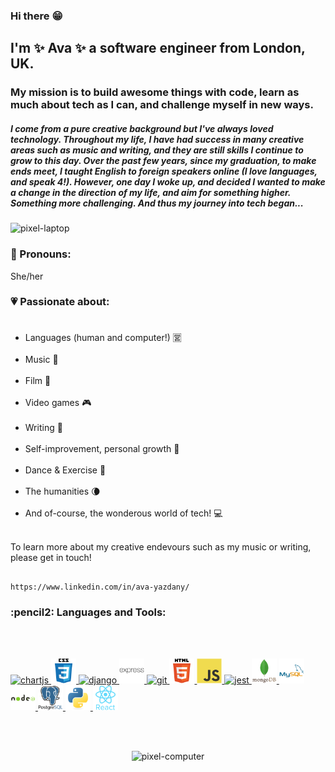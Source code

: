 ### Hi there :grin: 

## I'm ✨ Ava ✨ a software engineer from London, UK. 
### My mission is to build awesome things with code, learn as much about tech as I can, and challenge myself in new ways. 
##### I come from a pure creative background but I've always loved technology. Throughout my life, I have had success in many creative areas such as music and writing, and they are still skills I continue to grow to this day. Over the past few years, since my graduation, to make ends meet, I taught English to foreign speakers online (I love languages, and speak 4!). However, one day I woke up, and decided I wanted to make a change in the direction of my life, and aim for something higher. Something more challenging. And thus my journey into tech began...



![pixel-laptop](https://i.pinimg.com/originals/47/37/f3/4737f384e164cab17788950cca6a312c.gif)


### :cherry_blossom: Pronouns: 
She/her
### :heartpulse: Passionate about:<br></br>
- Languages (human and computer!) :u55b6: <br></br>
-  Music :violin: <br></br>
-  Film :movie_camera: <br></br>
- Video games :video_game: <br></br> 
- Writing :notebook_with_decorative_cover: <br></br>
- Self-improvement, personal growth :hibiscus: <br></br>
- Dance & Exercise :dancer: <br></br>
- The humanities :waning_crescent_moon: <br></br> 
- And of-course, the wonderous world of tech! :computer: <br></br>

To learn more about my creative endevours such as my music or writing, please get in touch!
                 
                                                        https://www.linkedin.com/in/ava-yazdany/



<h3 align="left">:pencil2: Languages and Tools:</h3><br></br>
<p align="left"> <a href="https://www.chartjs.org" target="_blank" rel="noreferrer"> <img src="https://www.chartjs.org/media/logo-title.svg" alt="chartjs" width="40" height="40"/> </a> <a href="https://www.w3schools.com/css/" target="_blank" rel="noreferrer"> <img src="https://raw.githubusercontent.com/devicons/devicon/master/icons/css3/css3-original-wordmark.svg" alt="css3" width="40" height="40"/> </a> <a href="https://www.djangoproject.com/" target="_blank" rel="noreferrer"> <img src=https://preneure.com/wp-content/uploads/2022/02/django.png" alt="django" width="40" height="40"/> </a> <a href="https://expressjs.com" target="_blank" rel="noreferrer"> <img src="https://raw.githubusercontent.com/devicons/devicon/master/icons/express/express-original-wordmark.svg" alt="express" width="40" height="40"/> </a> <a href="https://git-scm.com/" target="_blank" rel="noreferrer"> <img src="https://www.vectorlogo.zone/logos/git-scm/git-scm-icon.svg" alt="git" width="40" height="40"/> </a> <a href="https://www.w3.org/html/" target="_blank" rel="noreferrer"> <img src="https://raw.githubusercontent.com/devicons/devicon/master/icons/html5/html5-original-wordmark.svg" alt="html5" width="40" height="40"/> </a> <a href="https://developer.mozilla.org/en-US/docs/Web/JavaScript" target="_blank" rel="noreferrer"> <img src="https://raw.githubusercontent.com/devicons/devicon/master/icons/javascript/javascript-original.svg" alt="javascript" width="40" height="40"/> </a> <a href="https://jestjs.io" target="_blank" rel="noreferrer"> <img src="https://www.vectorlogo.zone/logos/jestjsio/jestjsio-icon.svg" alt="jest" width="40" height="40"/> </a> <a href="https://www.mongodb.com/" target="_blank" rel="noreferrer"> <img src="https://raw.githubusercontent.com/devicons/devicon/master/icons/mongodb/mongodb-original-wordmark.svg" alt="mongodb" width="40" height="40"/> </a> <a href="https://www.mysql.com/" target="_blank" rel="noreferrer"> <img src="https://raw.githubusercontent.com/devicons/devicon/master/icons/mysql/mysql-original-wordmark.svg" alt="mysql" width="40" height="40"/> </a> <a href="https://nodejs.org" target="_blank" rel="noreferrer"> <img src="https://raw.githubusercontent.com/devicons/devicon/master/icons/nodejs/nodejs-original-wordmark.svg" alt="nodejs" width="40" height="40"/> </a> <a href="https://www.postgresql.org" target="_blank" rel="noreferrer"> <img src="https://raw.githubusercontent.com/devicons/devicon/master/icons/postgresql/postgresql-original-wordmark.svg" alt="postgresql" width="40" height="40"/> </a> <a href="https://www.python.org" target="_blank" rel="noreferrer"> <img src="https://raw.githubusercontent.com/devicons/devicon/master/icons/python/python-original.svg" alt="python" width="40" height="40"/> </a> <a href="https://reactjs.org/" target="_blank" rel="noreferrer"> <img src="https://raw.githubusercontent.com/devicons/devicon/master/icons/react/react-original-wordmark.svg" alt="react" width="40" height="40"/> </a> </p><br></br>
  
  
  
  <p align="center">
  <img src="http://49.media.tumblr.com/f8b3e35c0ff7667a246a936b6ed5b1ed/tumblr_o15m65ukYM1u2evjjo1_500.gif" alt="pixel-computer"/>
</p>
